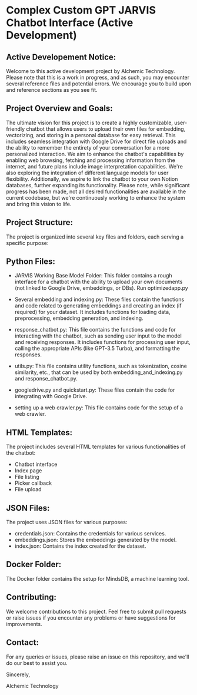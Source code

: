# Complex Custom GPT JARVIS Chatbot Interface (Active Development)

<h2> Active Developement Notice: </h2>
Welcome to this active development project by Alchemic Technology. Please note that this is a work in progress, and as such, you may encounter several reference files and potential errors. We encourage you to build upon and reference sections as you see fit.

<h2> Project Overview and Goals: </h2> 

The ultimate vision for this project is to create a highly customizable, user-friendly chatbot that allows users to upload their own files for embedding, vectorizing, and storing in a personal database for easy retrieval. This includes seamless integration with Google Drive for direct file uploads and the ability to remember the entirety of your conversation for a more personalized interaction. We aim to enhance the chatbot's capabilities by enabling web browsing, fetching and processing information from the internet, and future plans include image interpretation capabilities. We're also exploring the integration of different language models for user flexibility. Additionally, we aspire to link the chatbot to your own Notion databases, further expanding its functionality. Please note, while significant progress has been made, not all desired functionalities are available in the current codebase, but we're continuously working to enhance the system and bring this vision to life.

<h2> Project Structure: </h2> 

The project is organized into several key files and folders, each serving a specific purpose:

<h2> Python Files: </h2>

- JARVIS Working Base Model Folder: This folder contains a rough interface for a chatbot with the ability to upload your own documents (not linked to Google Drive, embeddings, or DBs). Run optimizedapp.py

- Several embedding and indexing.py: These files contain the functions and code related to generating embeddings and creating an index (if required) for your dataset. It includes functions for loading data, preprocessing, embedding generation, and indexing.

- response_chatbot.py: This file contains the functions and code for interacting with the chatbot, such as sending user input to the model and receiving responses. It includes functions for processing user input, calling the appropriate APIs (like GPT-3.5 Turbo), and formatting the responses.

- utils.py: This file contains utility functions, such as tokenization, cosine similarity, etc., that can be used by both embedding_and_indexing.py and response_chatbot.py.

- googledrive.py and quickstart.py: These files contain the code for integrating with Google Drive.

- setting up a web crawler.py: This file contains code for the setup of a web crawler.

<h2> HTML Templates: </h2>

The project includes several HTML templates for various functionalities of the chatbot:

- Chatbot interface
- Index page
- File listing
- Picker callback
- File upload

<h2> JSON Files: </h2>

The project uses JSON files for various purposes:

- credentials.json: Contains the credentials for various services.
- embeddings.json: Stores the embeddings generated by the model.
- index.json: Contains the index created for the dataset.

<h2> Docker Folder: </h2>

The Docker folder contains the setup for MindsDB, a machine learning tool.

<h2> Contributing: </h2>

We welcome contributions to this project. Feel free to submit pull requests or raise issues if you encounter any problems or have suggestions for improvements.

<h2> Contact: </h2>

For any queries or issues, please raise an issue on this repository, and we'll do our best to assist you.

Sincerely,

Alchemic Technology
